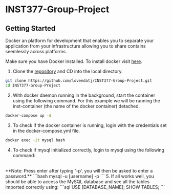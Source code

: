 # INST377-Group-Project
## Getting Started
Docker an platform for development that enables you to separate your application from your infrastructure allowing you to share contains seemlessly across platforms.

Make sure you have Docker installed. To install docker visit [here](https://www.docker.com/).


1. Clone the [repository](https://github.com/lovendatj/INST377-Group-Project.git) and CD into the local directory. 
```bash
git clone https://github.com/lovendatj/INST377-Group-Project.git
cd INST377-Group-Project
```

2. With docker daemon running in the background, start the container using the following command. For this example we will be running the inst-container (the name of the docker container) detached.
```bash
docker-compose up -d
```
3.  To check if the docker container is running, login with the credentials set in the docker-compose.yml file.
```bash
docker exec -it mysql bash
```

4. To check if mysql initialized correctly, login to mysql using the following command:
<br>
**Note: Press enter after typing '-p', you will then be asked to enter a password.**
```bash
mysql -u [username] -p
```
5. If all works well, you should be able to access the MySQL database and see all the tables imported correctly using:
```sql
USE [DATABASE_NAME];
SHOW TABLES; 
```